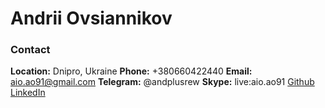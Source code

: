 # Andrii Ovsiannikov

### Contact

**Location:** Dnipro, Ukraine
**Phone:** +380660422440
**Email:** aio.ao91@gmail.com
**Telegram:** @andplusrew
**Skype:** live:aio.ao91
[Github](https://bit.ly/3rfkO7s)
[LinkedIn](https://bit.ly/4021MTF)
